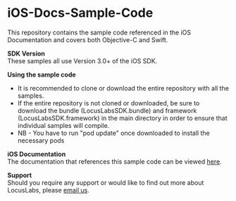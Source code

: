 # iOS-Docs-Sample-Code
This repository contains the sample code referenced in the iOS Documentation and covers both Objective-C and Swift.

**SDK Version**  
These samples all use Version 3.0+ of the iOS SDK.

**Using the sample code**
* It is recommended to clone or download the entire repository with all the samples.
* If the entire repository is not cloned or downloaded, be sure to download the bundle (LocusLabsSDK.bundle) and framework (LocusLabsSDK.framework) in the main directory in order to ensure that individual samples will compile.
* NB - You have to run "pod update" once downloaded to install the necessary pods

**iOS Documentation**  
The  documentation that references this sample code can be viewed [here](https://ios.maps.locuslabs.com/v3.0/docs).

**Support**  
Should you require any support or would like to find out more about LocusLabs, please [email us](mailto:help@locuslabs.com).
